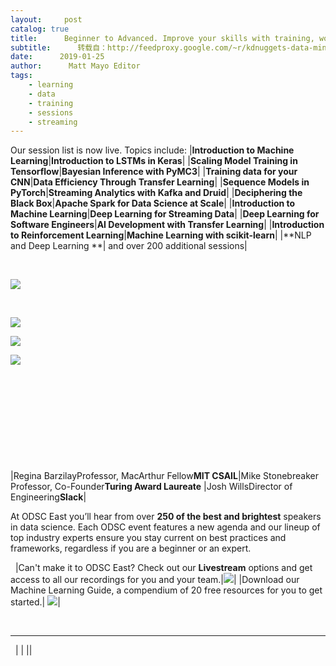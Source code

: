 ```yaml
---
layout:     post
catalog: true
title:      Beginner to Advanced. Improve your skills with training, workshops and more.
subtitle:      转载自：http://feedproxy.google.com/~r/kdnuggets-data-mining-analytics/~3/y54BGPOULcM/odsc-improve-skills-training-workshops-more.html
date:      2019-01-25
author:      Matt Mayo Editor
tags:
    - learning
    - data
    - training
    - sessions
    - streaming
---
```


Our session list is now live. Topics include:
|**Introduction to Machine Learning**|**Introduction to LSTMs in Keras**|
|**Scaling Model Training in Tensorflow**|**Bayesian Inference with PyMC3**|
|**Training data for your CNN**|**Data Efficiency Through Transfer Learning**|
|**Sequence Models in PyTorch**|**Streaming Analytics with Kafka and Druid**|
|**Deciphering the Black Box**|**Apache Spark for Data Science at Scale**|
|**Introduction to Machine Learning**|**Deep Learning for Streaming Data**|
|**Deep Learning for Software Engineers**|**AI Development with Transfer Learning**|
|**Introduction to Reinforcement Learning**|**Machine Learning with scikit-learn**|
|**NLP and Deep Learning **| and over 200 additional sessions|

 


![](https://www.kdnuggets.com/em/img/8b3d0841-9957-4fac-853f-800010da26bd.webp)



 


![](https://www.kdnuggets.com/em/img/Regina-Barzilay.webp)



![](https://www.kdnuggets.com/em/img/Mike-Stonebreaker.webp)



![](https://www.kdnuggets.com/em/img/Josh-Wills.webp)



 


 


 


 


 

|Regina BarzilayProfessor, MacArthur Fellow**MIT CSAIL**|Mike Stonebreaker Professor, Co-Founder**Turing Award Laureate** |Josh WillsDirector of Engineering**Slack**|

At ODSC East you’ll hear from over **250 of the best and brightest** speakers in data science. Each ODSC event features a new agenda and our lineup of top industry experts ensure you stay current on best practices and frameworks, regardless if you are a beginner or an expert.

 
|Can't make it to ODSC East? Check out our **Livestream** options and get access to all our recordings for you and your team.|![](https://www.kdnuggets.com/em/img/6688d90e-82df-4392-90ee-09ff40b30fa1.webp)|
|Download our Machine Learning Guide, a compendium of 20 free resources for you to get started.| ![](https://www.kdnuggets.com/em/img/55ce1eff-18b6-478b-b50e-e4978f1df3b6.webp)|

 

---

 
|
|
||






